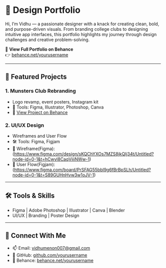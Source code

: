 # 🎨 Design Portfolio

Hi, I’m Vidhu — a passionate designer with a knack for creating clean, bold, and purpose-driven visuals. From branding college clubs to designing intuitive app interfaces, this portfolio highlights my journey through design challenges and creative problem-solving.

📌 **View Full Portfolio on Behance**  
👉 [behance.net/yourusername](https://www.behance.net/gallery/218525997/portfolio)

---

## 🔹 Featured Projects

### 1. Munsters Club Rebranding
- Logo revamp, event posters, Instagram kit
- 🎨 Tools: Figma, Illustrator, Photoshop, Canva
- 🔗 [View Project on Behance](https://www.behance.net/gallery/218525997/portfolio)

### 2. UI/UX Design
- Wireframes and User Flow
- 🛠️ Tools: Figma, Figjam
- 🔗 Wireframe(Figma): (https://www.figma.com/design/sKQChYXOs7MZS8jkQIj34t/Untitled?node-id=0-1&t=hCwvl8CaqViiiNWw-1)
- 🔗 User Flow(Figjam): (https://www.figma.com/board/PrSFAG55bbl9g6fBrBpSLh/Untitled?node-id=0-1&t=S89GUHnHvw3w1oJV-1)

---

## 🛠 Tools & Skills
- Figma | Adobe Photoshop | Illustrator | Canva | Blender
- UI/UX | Branding | Poster Design 

---

## 💬 Connect With Me
- 📫 Email: vidhumenon007@gmail.com
- 🔗 GitHub: [github.com/yourusername](https://github.com/rockstarvidhu)  
- 🎨 Behance: [behance.net/yourusername](https://www.behance.net/vidhuvinod2)
